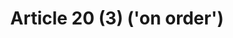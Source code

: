 ---
title: "Article 20 (3) ('on order')"
draft: false
exceptions:
- info53n
memberstates:
- EE
score: 3
compensation:
- 
remarks: |
 


link: ""
---